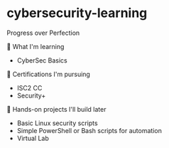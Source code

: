 # cybersecurity-learning
Progress over Perfection

📌 What I'm learning
- CyberSec Basics

📌 Certifications I'm pursuing
- ISC2 CC
- Security+

📌 Hands-on projects I'll build later
- Basic Linux security scripts
- Simple PowerShell or Bash scripts for automation
- Virtual Lab
